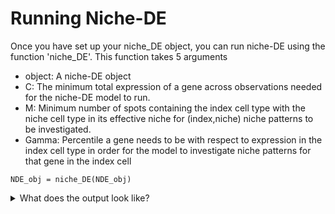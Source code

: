 # Running Niche-DE
Once you have set up your niche_DE object, you can run niche-DE using the function 'niche_DE'. This function takes 5 arguments
+ object: A niche-DE object
+ C: The minimum total expression of a gene across observations needed for the niche-DE model to run.  
+ M: Minimum number of spots containing the index cell type with the niche cell type in its effective niche for (index,niche) niche patterns to be investigated. 
+ Gamma: Percentile a gene needs to be with respect to expression in the index cell type in order for the model to investigate niche patterns for that gene in the index cell
```{r,warning = F}
NDE_obj = niche_DE(NDE_obj)
```

<details>
  <summary>What does the output look like?</summary>
  
 After running niche-DE, the 'niche-DE' slot in your niche-DE object will be populated. It will be a list with length equal to the length of sigma. Each item of the list contains a sublist with 4 items.
+ T-stat: An array of dimension #cell types by #cell types by #genes. Index (i,j,k) represents the T_statistic corresponding to the hypothesis test of testing whether gene k is an (index cell type i, niche cell type j) niche gene. 
+ Beta: An array of dimension #cell types by #cell types by #genes. Index (i,j,k) represents the beta coefficient corresponding to the niche effect of niche cell type j on index cell type i for gene k.
+ var-cov: An array of dimension (#cell types) squared by (#cell types) squared by #genes. The matrix corresponding to indices (:,:,k) gives the variance covariance matrix of the beta coefficients of the nicheDE model for gene k.
+ log-lik: A vector of length #genes. Index k gives the log-likelihood of the nicheDE model for gene k.
  
Note that each item in the niche-DE list is named based on an element of sigma and the T-stat,beta,var-cov,log-lik items for that list are based on an effective niche calculated using a kernel bandwidth equal to that element of sigma.

 </details>

